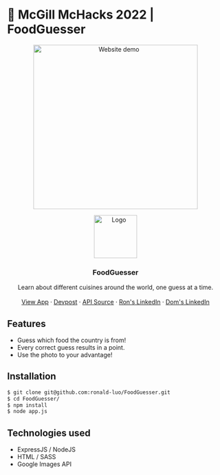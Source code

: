 # 🍔 McGill McHacks 2022 | FoodGuesser

<p align="center"><img src="https://user-images.githubusercontent.com/67345874/150663165-a3309dff-372d-42f9-8f11-7c8ea0facd37.gif" alt="Website demo" height="382px"></p>

<p align="center">
    <img src="https://user-images.githubusercontent.com/67345874/150662458-a79a52c0-9649-4d80-b58c-5f43df3d4ce4.png" alt="Logo" width="100" height="100" style="object-fit:cover">
  </a>

  <h3 align="center">FoodGuesser</h3>

  <p align="center">
    Learn about different cuisines around the world, one guess at a time.
    <br />
    <br />
    <a href="https://foodguesser.ronald-luo.repl.co/">View App</a>
    ·
    <a href="https://devpost.com/software/foodguesser-7eqom1?ref_content=user-portfolio&ref_feature=in_progress">Devpost</a>
    ·
    <a href="https://www.npmjs.com/package/google-images">API Source</a>
    ·
    <a href="https://www.linkedin.com/in/ronald-luo-a0ba181a4/">Ron's LinkedIn</a>
    ·
    <a href="https://www.linkedin.com/in/dominic-ma-5a500a15a/">Dom's LinkedIn</a>
  </p>
</p>

## Features

- Guess which food the country is from!
- Every correct guess results in a point.
- Use the photo to your advantage!

## Installation

```bash
$ git clone git@github.com:ronald-luo/FoodGuesser.git
$ cd FoodGuesser/
$ npm install
$ node app.js
```

## Technologies used

- ExpressJS / NodeJS
- HTML / SASS
- Google Images API
